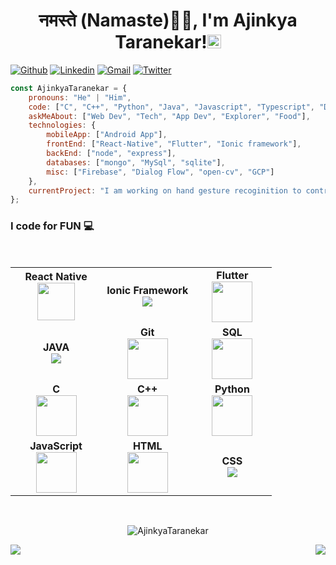 <h1 align="center">नमस्ते (Namaste)🙏🏻, I'm Ajinkya Taranekar!<img src="https://github.com/TheDudeThatCode/TheDudeThatCode/blob/master/Assets/Hi.gif" width="22px"></h1>
 
 
[![Github](https://img.shields.io/badge/-Github-000?style=flat&logo=Github&logoColor=white)](https://github.com/AjinkyaTaranekar)
[![Linkedin](https://img.shields.io/badge/-LinkedIn-blue?style=flat&logo=Linkedin&logoColor=white)](https://www.linkedin.com/in/ajinkya-taranekar-8a7148168/)
[![Gmail](https://img.shields.io/badge/-Gmail-c14438?style=flat&logo=Gmail&logoColor=white)](mailto:ajinkyataranekar@gmail.com)
[![Twitter](https://img.shields.io/twitter/url/https/twitter.com/cloudposse.svg?style=social&label=Follow%20%40AjinkyaTaranekr)](https://twitter.com/AjinkyaTaranekr)

```javascript
const AjinkyaTaranekar = {
    pronouns: "He" | "Him",
    code: ["C", "C++", "Python", "Java", "Javascript", "Typescript", "Dart"],
    askMeAbout: ["Web Dev", "Tech", "App Dev", "Explorer", "Food"],
    technologies: {
        mobileApp: ["Android App"],
        frontEnd: ["React-Native", "Flutter", "Ionic framework"],
        backEnd: ["node", "express"],
        databases: ["mongo", "MySql", "sqlite"],
        misc: ["Firebase", "Dialog Flow", "open-cv", "GCP"]
    },
    currentProject: "I am working on hand gesture recoginition to control mouse",
};
```

### I code for FUN :computer:

<br>
<table>
<tbody>
<tr>
<td align="center" width="35%">
<span><b><center>React Native</center></b></span> 
<img height=60px src="https://img.icons8.com/ultraviolet/2x/react.png"> 
</td>

<td align="center" width="35%">
<span><b><center>Ionic Framework</center></b></span> 
<img src="https://img.icons8.com/ios-filled/60/000000/ionic.png"/>
</td>


<td align="center" width="35%">
<span><b><center>Flutter</center></b></span> 
<img height=65px src="https://img.icons8.com/color/2x/flutter.png"> 
</td>

</tr>

<tr>
<td align="center" width="35%">
<span><b><center>JAVA</center></b></span> 
<img src="https://img.icons8.com/dusk/65/000000/java-coffee-cup-logo.png">
</td>

<td align="center" width="35%">
<span><b><center>Git</center></b></span> 
<img height=65px src="https://img.icons8.com/ios-glyphs/2x/github-2.png"> 
</td>

<td align="center" width="35%">
<span><b><center>SQL</center></b></span> 
<img height=65px src="https://img.icons8.com/ios-filled/2x/sql.png"> 
</td>
</tr>

<tr>
<td align="center" width="35%">
<span><b><center>C</center></b></span> 
<img height=65px src="https://img.icons8.com/color/65/000000/c-programming.png"> 
</td>

<td align="center" width="35%">
<span><b><center>C++</center></b></span> 
<img height=65px src="https://isocpp.org/assets/images/cpp_logo.png"> 
</td>


<td align="center" width="35%">
<span><b><center>Python</center></b></span> 
<img height=65px src="https://img.icons8.com/color/2x/python.png"> 
</td>

</tr>

<tr>
<td align="center" width="35%">
<span><b><center>JavaScript</center></b></span> 
<img height=65px src="https://img.icons8.com/color/2x/javascript.png"> 
</td>

<td align="center" width="35%">
<span><b><center>HTML</center></b></span> 
<img height=65px src="https://img.icons8.com/color/2x/html-5.png"> 
</td>

<td align="center" width="35%">
<span><b><center>CSS</center></b></span> 
<img src="https://img.icons8.com/dusk/64/000000/css3.png">
</td>

</tr>

</tbody>
</table>
</br>
<p align="center"> <img src="https://komarev.com/ghpvc/?username=AjinkyaTaranekar" alt="AjinkyaTaranekar" /> </p>

<img align="left" src="https://github-readme-stats.vercel.app/api?username=AjinkyaTaranekar&theme=tokyonight&show_icons=true" />

<img align="right" src="https://github-readme-stats.vercel.app/api/top-langs/?username=AjinkyaTaranekar&theme=tokyonight&show_icons=true" />

<!--
**AjinkyaTaranekar/AjinkyaTaranekar** is a ✨ _special_ ✨ repository because its `README.md` (this file) appears on your GitHub profile.

Here are some ideas to get you started:

- 🔭 I’m currently working on ...
- 🌱 I’m currently learning ...
- 👯 I’m looking to collaborate on ...
- 🤔 I’m looking for help with ...
- 💬 Ask me about ...
- 📫 How to reach me: ...
- 😄 Pronouns: ...
- ⚡ Fun fact: ...
-->

